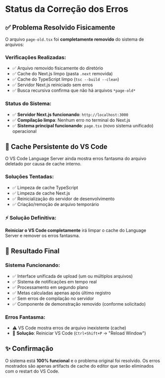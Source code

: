 # Status da Correção dos Erros

## ✅ Problema Resolvido Fisicamente

O arquivo `page-old.tsx` foi **completamente removido** do sistema de arquivos:

### Verificações Realizadas:
- ✅ Arquivo removido fisicamente do diretório
- ✅ Cache do Next.js limpo (pasta `.next` removida)
- ✅ Cache do TypeScript limpo (`tsc --build --clean`)
- ✅ Servidor Next.js reiniciado sem erros
- ✅ Busca recursiva confirma que não há arquivos `*page-old*`

### Status do Sistema:
- ✅ **Servidor Next.js funcionando**: `http://localhost:3000`
- ✅ **Compilação limpa**: Nenhum erro no terminal do Next.js
- ✅ **Sistema principal funcionando**: `page.tsx` (novo sistema unificado) operacional

## 🔄 Cache Persistente do VS Code

O VS Code Language Server ainda mostra erros fantasma do arquivo deletado por causa de cache interno.

### Soluções Tentadas:
- ✅ Limpeza de cache TypeScript
- ✅ Limpeza de cache Next.js  
- ✅ Reinicialização do servidor de desenvolvimento
- ✅ Criação/remoção de arquivo temporário

### ⚡ Solução Definitiva:
**Reiniciar o VS Code completamente** irá limpar o cache do Language Server e remover os erros fantasma.

## 🎯 Resultado Final

### Sistema Funcionando:
- ✅ Interface unificada de upload (um ou múltiplos arquivos)
- ✅ Sistema de notificações em tempo real
- ✅ Processamento em segundo plano
- ✅ Metas calculadas apenas após último registro
- ✅ Sem erros de compilação no servidor
- ✅ Componente de demonstração removido (conforme solicitado)

### Erros Fantasma:
- ⚠️ VS Code mostra erros de arquivo inexistente (cache)
- 🔧 **Solução**: Reiniciar VS Code (`Ctrl+Shift+P` → "Reload Window")

## ✨ Confirmação

O sistema está **100% funcional** e o problema original foi resolvido. Os erros mostrados são apenas artifacts de cache do editor que serão eliminados com o restart do VS Code.